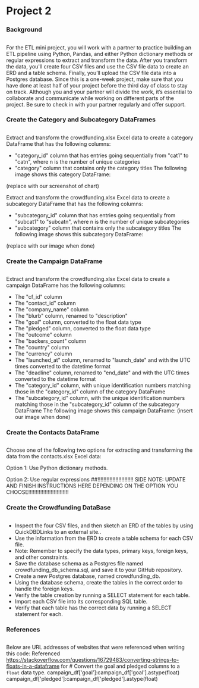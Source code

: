# Project 2

### Background
## 
For the ETL mini project, you will work with a partner to practice building an ETL pipeline using Python, Pandas, and either Python dictionary methods or regular expressions to extract and transform the data. 
After you transform the data, you'll create four CSV files and use the CSV file data to create an ERD and a table schema. Finally, you’ll upload the CSV file data into a Postgres database.
Since this is a one-week project, make sure that you have done at least half of your project before the third day of class to stay on track.
Although you and your partner will divide the work, it’s essential to collaborate and communicate while working on different parts of the project. Be sure to check in with your partner regularly and offer support.

### Create the Category and Subcategory DataFrames
## 
Extract and transform the crowdfunding.xlsx Excel data to create a category DataFrame that has the following columns:
- "category_id" column that has entries going sequentially from "cat1" to "catn", where n is the number of unique categories
- "category" column that contains only the category titles
The following image shows this category DataFrame:

(replace with our screenshot of chart) 

Extract and transform the crowdfunding.xlsx Excel data to create a subcategory DataFrame that has the following columns:
- "subcategory_id" column that has entries going sequentially from "subcat1" to "subcatn", where n is the number of unique subcategories
- "subcategory" column that contains only the subcategory titles
The following image shows this subcategory DataFrame:

(replace with our image when done) 

### Create the Campaign DataFrame
## 
Extract and transform the crowdfunding.xlsx Excel data to create a campaign DataFrame has the following columns:
- The "cf_id" column
- The "contact_id" column
- The "company_name" column
- The "blurb" column, renamed to "description"
- The "goal" column, converted to the float data type
- The "pledged" column, converted to the float data type
- The "outcome" column
- The "backers_count" column
- The "country" column
- The "currency" column
- The "launched_at" column, renamed to "launch_date" and with the UTC times converted to the datetime format
- The "deadline" column, renamed to "end_date" and with the UTC times converted to the datetime format
- The "category_id" column, with unique identification numbers matching those in the "category_id" column of the category DataFrame
- The "subcategory_id" column, with the unique identification numbers matching those in the "subcategory_id" column of the subcategory DataFrame
  The following image shows this campaign DataFrame:
(insert our image when done)

### Create the Contacts DataFrame
## 
Choose one of the following two options for extracting and transforming the data from the contacts.xlsx Excel data:

Option 1: Use Python dictionary methods.

Option 2: Use regular expressions
##!!!!!!!!!!!!!!!!!!!!!!!! SIDE NOTE: UPDATE AND FINISH INSTRUCTIONS HERE DEPENDING ON THE OPTION YOU CHOOSE!!!!!!!!!!!!!!!!!!!!!!!!!!!

### Create the Crowdfunding DataBase
## 
- Inspect the four CSV files, and then sketch an ERD of the tables by using QuickDBDLinks to an external site..
- Use the information from the ERD to create a table schema for each CSV file.
- Note: Remember to specify the data types, primary keys, foreign keys, and other constraints.
- Save the database schema as a Postgres file named crowdfunding_db_schema.sql, and save it to your GitHub repository.
- Create a new Postgres database, named crowdfunding_db.
- Using the database schema, create the tables in the correct order to handle the foreign keys.
- Verify the table creation by running a SELECT statement for each table.
- Import each CSV file into its corresponding SQL table.
- Verify that each table has the correct data by running a SELECT statement for each.

### References 
## 
Below are URL addresses of websites that were referenced when writing this code: 
Referenced https://stackoverflow.com/questions/16729483/converting-strings-to-floats-in-a-dataframe for # Convert the goal and pledged columns to a `float` data type.
campaign_df['goal']:campaign_df['goal'].astype(float)
campaign_df['pledged']:campaign_df['pledged'].astype(float)
